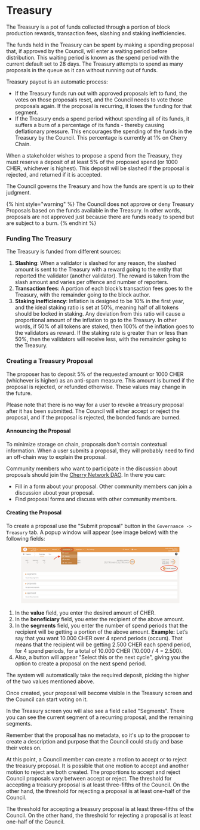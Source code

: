 # Treasury

The Treasury is a pot of funds collected through a portion of block production rewards, transaction fees, slashing and staking inefficiencies.

The funds held in the Treasury can be spent by making a spending proposal that, if approved by the Council, will enter a waiting period before distribution. This waiting period is known as the spend period with the current default set to 28 days. The Treasury attempts to spend as many proposals in the queue as it can without running out of funds.

Treasury payout is an automatic process:

* If the Treasury funds run out with approved proposals left to fund, the votes on those proposals reset, and the Council needs to vote those proposals again. If the proposal is recurring, it loses the funding for that segment.
* If the Treasury ends a spend period without spending all of its funds, it suffers a burn of a percentage of its funds - thereby causing deflationary pressure. This encourages the spending of the funds in the Treasury by the Council. This percentage is currently at 1% on Cherry Chain.

When a stakeholder wishes to propose a spend from the Treasury, they must reserve a deposit of at least 5% of the proposed spend (or 1000 CHER, whichever is highest). This deposit will be slashed if the proposal is rejected, and returned if it is accepted.

The Council governs the Treasury and how the funds are spent is up to their judgment.

{% hint style="warning" %}
The Council does not approve or deny Treasury Proposals based on the funds available in the Treasury. In other words, proposals are not approved just because there are funds ready to spend but are subject to a burn.
{% endhint %}

### Funding The Treasury

The Treasury is funded from different sources:

1. **Slashing**: When a validator is slashed for any reason, the slashed amount is sent to the Treasury with a reward going to the entity that reported the validator (another validator). The reward is taken from the slash amount and varies per offence and number of reporters.
2. **Transaction fees**: A portion of each block’s transaction fees goes to the Treasury, with the remainder going to the block author.
3. **Staking inefficiency**: Inflation is designed to be 10% in the first year, and the ideal staking ratio is set at 50%, meaning half of all tokens should be locked in staking. Any deviation from this ratio will cause a proportional amount of the inflation to go to the Treasury. In other words, if 50% of all tokens are staked, then 100% of the inflation goes to the validators as reward. If the staking rate is greater than or less than 50%, then the validators will receive less, with the remainder going to the Treasury.

### Creating a Treasury Proposal

The proposer has to deposit 5% of the requested amount or 1000 CHER (whichever is higher) as an anti-spam measure. This amount is burned if the proposal is rejected, or refunded otherwise. These values may change in the future.

Please note that there is no way for a user to revoke a treasury proposal after it has been submitted. The Council will either accept or reject the proposal, and if the proposal is rejected, the bonded funds are burned.

#### Announcing the Proposal

To minimize storage on chain, proposals don't contain contextual information. When a user submits a proposal, they will probably need to find an off-chain way to explain the proposal.

Community members who want to participate in the discussion about proposals should join the [Cherry Network DAO](https://dao.cherry.network/c/governance/). In there you can:

* Fill in a form about your proposal. Other community members can join a discussion about your proposal.
* Find proposal forms and discuss with other community members.

#### Creating the Proposal

To create a proposal use the "Submit proposal" button in the `Governance -> Treasury` tab. A popup window will appear (see image below) with the following fields:

<figure><img src="../../.gitbook/assets/image (1).png" alt=""><figcaption></figcaption></figure>

1. In the **value** field, you enter the desired amount of CHER.
2. In the **beneficiary** field, you enter the recipient of the above amount.
3. In the **segments** field, you enter the number of spend periods that the recipient will be getting a portion of the above amount. **Example:** Let’s say that you want 10.000 CHER over 4 spend periods (occurs). That means that the recipient will be getting 2.500 CHER each spend period, for 4 spend periods, for a total of 10.000 CHER (10.000 / 4 = 2.500).
4. Also, a button will appear "Select this or the next cycle", giving you the option to create a proposal on the next spend period.

The system will automatically take the required deposit, picking the higher of the two values mentioned above.

Once created, your proposal will become visible in the Treasury screen and the Council can start voting on it.

In the Treasury screen you will also see a field called "Segments". There you can see the current segment of a recurring proposal, and the remaining segments.

Remember that the proposal has no metadata, so it's up to the proposer to create a description and purpose that the Council could study and base their votes on.

At this point, a Council member can create a motion to accept or to reject the treasury proposal. It is possible that one motion to accept and another motion to reject are both created. The proportions to accept and reject Council proposals vary between accept or reject. The threshold for accepting a treasury proposal is at least three-fifths of the Council. On the other hand, the threshold for rejecting a proposal is at least one-half of the Council.

The threshold for accepting a treasury proposal is at least three-fifths of the Council. On the other hand, the threshold for rejecting a proposal is at least one-half of the Council.
